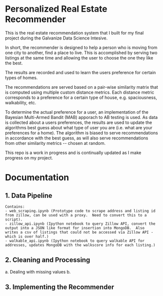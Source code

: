 # Personalized Real Estate Recommender
This is the real estate recommendation system that I built for my final project during the Galvanize Data Science Intesive.

In short, the recommender is designed to help a person who is moving from one city to another, find a place to live. 
This is accomplished by serving two listings at the same time and allowing the user to choose the one they like the best.

The results are recorded and used to learn the users preference for certain types of homes. 

The recommendations are served based on a pair-wise similarity matrix that is computed using multiple custom distance metrics. Each distance metric corresponds to a preference for a certain type of house, e.g. spaciousness, walkability, etc. 

To determine the actual preference for a user, an implementation of the Bayesian Multi-Armed Bandit (MAB) apporach to AB testing is used. As data is collected about a users preferences, the results are used to update the algorithms best guess about what type of user you are (i.e. what are your preferences for a home). The algorithm is biased to serve recommendations in accordance with the best guess, as will also serve recommendations from other similarity metrics -- chosen at random.

This repo is a work in progress and is continually updated as I make progress on my project.

# Documentation

## 1. Data Pipeline
    Contains:
    - web_scraping.ipynb (Prototype code to scrape address and listing id from zillow, can be used with a proxy.  Need to convert this to a script).
    - zillow_api.ipynb (Ipython notebook to query Zillow API, convert the output into a JSON like format for insertion into MongoDB.  Also writes a csv of listings that could not be accessed via Zillow API - which is over half.)
    - walkable_api.ipynb (Ipython notebook to query walkable API for addresses, updates MongoDB with the walkscore info for each listing.)
## 2. Cleaning and Processing
  a. Dealing with missing values
  b. 
## 3. Implementing the Recommender


